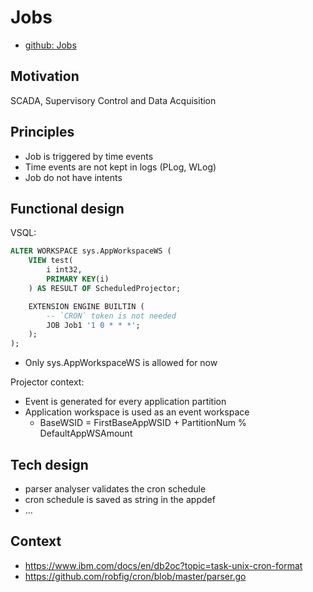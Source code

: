 # Jobs

- [github: Jobs](https://github.com/voedger/voedger/issues/1777)

## Motivation

SCADA, Supervisory Control and Data Acquisition

## Principles

- Job is triggered by time events
- Time events are not kept in logs (PLog, WLog)
- Job do not have intents

## Functional design

VSQL:
```sql
ALTER WORKSPACE sys.AppWorkspaceWS (
	VIEW test(
		i int32,
		PRIMARY KEY(i)
	) AS RESULT OF ScheduledProjector;

	EXTENSION ENGINE BUILTIN (
		-- `CRON` token is not needed
		JOB Job1 '1 0 * * *';
	);
);
```
- Only sys.AppWorkspaceWS is allowed for now

Projector context:
- Event is generated for every application partition
- Application workspace is used as an event workspace
  -  BaseWSID = FirstBaseAppWSID + PartitionNum % DefaultAppWSAmount

## Tech design
- parser analyser validates the cron schedule
- cron schedule is saved as string in the appdef
- ...

## Context

- https://www.ibm.com/docs/en/db2oc?topic=task-unix-cron-format
- https://github.com/robfig/cron/blob/master/parser.go
